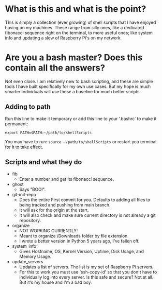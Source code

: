 # What is this and what is the point?
This is simply a collection (ever growing) of shell scripts that I have enjoyed having on my machines. These range from silly ones, like a dedicated fibonacci sequence right on the terminal, to more useful ones; like system info and updating a slew of Raspberry Pi's on my network.

# Are you a bash master? Does this contain all the answers?
Not even close. I am relatively new to bash scripting, and these are simple tools I have built specifically for my own use cases. But my hope is much smarter individuals will use these a baseline for much better scripts.

## Adding to path
Run this line to make it temporary or add this line to your '.bashrc' to make it permanent:

``` export PATH=$PATH:~/path/to/shellScripts ```

You may have to run:
``` source ~/path/to/shellScripts ```
or restart you terminal for it to take effect.


## Scripts and what they do
* fib
    * Enter a number and get its fibonacci sequence.
* ghost
    * Says "BOO!".
* git-init-repo
    * Does the entire First commit for you. Defaults to adding all files to being tracked and pushing from main branch.
    * It will ask for the origin at the start.
    * It will also check and make sure current directory is not already a git repository.
* organize
    * NOT WORKING CURRENTLY!
    * Meant to organize /Downloads folder by file extension.
    * I wrote a better version in Python 5 years ago, I've fallen off.
* system_info
    * Gives Hostname, OS, Kernel Version, Uptime, Disk Usage, and Memory Usage.
* update_servers
    * Updates a list of servers. The list is my set of Raspberry Pi servers.
    * For this to work you must use 'ssh-copy-id' so that you don't have to individually log into every server. Is this safe and secure? Not at all. But it's my house and I'm a bad boy.
